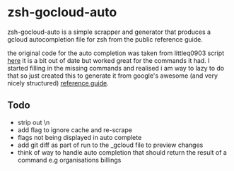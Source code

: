 # zsh-gocloud-auto

zsh-gocloud-auto is a simple scrapper and generator that produces a gcloud autocompletion file for zsh from the public reference guide.

the original code for the auto completion was taken from littleq0903 script [here]( https://github.com/littleq0903/gcloud-zsh-completion) it is a bit out of date but worked great for the commands it had. I started filling in the missing commands and realised i am way to lazy to do that so just created this to generate it from google's awesome (and very nicely structured) [reference guide](https://cloud.google.com/sdk/gcloud/reference/).



## Todo
* strip out \n
* add flag to ignore cache and re-scrape
* flags not being displayed in auto complete
* add git diff as part of run to the _gcloud file to preview changes
* think of way to handle auto completion that should return the result of a command e.g organisations billings